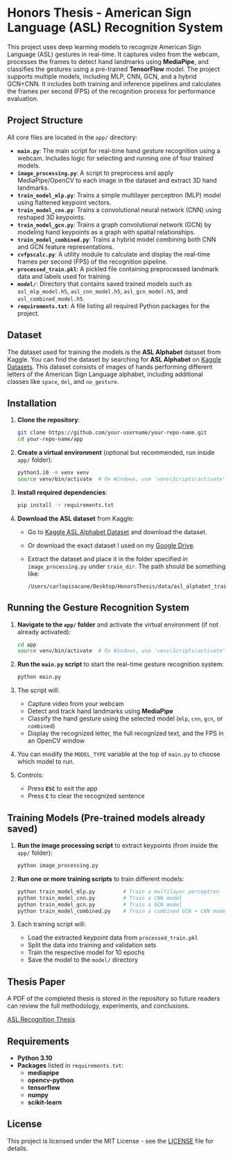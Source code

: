 # Honors Thesis - American Sign Language (ASL) Recognition System

This project uses deep learning models to recognize American Sign Language (ASL) gestures in real-time. It captures video from the webcam, processes the frames to detect hand landmarks using **MediaPipe**, and classifies the gestures using a pre-trained **TensorFlow** model. The project supports multiple models, including MLP, CNN, GCN, and a hybrid GCN+CNN. It includes both training and inference pipelines and calculates the frames per second (FPS) of the recognition process for performance evaluation.

## Project Structure

All core files are located in the `app/` directory:

- **`main.py`**: The main script for real-time hand gesture recognition using a webcam. Includes logic for selecting and running one of four trained models.
- **`image_processing.py`**: A script to preprocess and apply MediaPipe/OpenCV to each image in the dataset and extract 3D hand landmarks.
- **`train_model_mlp.py`**: Trains a simple multilayer perceptron (MLP) model using flattened keypoint vectors.
- **`train_model_cnn.py`**: Trains a convolutional neural network (CNN) using reshaped 3D keypoints.
- **`train_model_gcn.py`**: Trains a graph convolutional network (GCN) by modeling hand keypoints as a graph with spatial relationships.
- **`train_model_combined.py`**: Trains a hybrid model combining both CNN and GCN feature representations.
- **`cvfpscalc.py`**: A utility module to calculate and display the real-time frames per second (FPS) of the recognition pipeline.
- **`processed_train.pkl`**: A pickled file containing preprocessed landmark data and labels used for training.
- **`model/`**: Directory that contains saved trained models such as `asl_mlp_model.h5`, `asl_cnn_model.h5`, `asl_gcn_model.h5`, and `asl_combined_model.h5`.
- **`requirements.txt`**: A file listing all required Python packages for the project.

## Dataset

The dataset used for training the models is the **ASL Alphabet** dataset from Kaggle. You can find the dataset by searching for **ASL Alphabet** on [Kaggle Datasets](https://www.kaggle.com/). This dataset consists of images of hands performing different letters of the American Sign Language alphabet, including additional classes like `space`, `del`, and `no_gesture`.

## Installation

1. **Clone the repository**:

   ```bash
   git clone https://github.com/your-username/your-repo-name.git
   cd your-repo-name/app
   ```

2. **Create a virtual environment** (optional but recommended, run inside `app/` folder):

   ```bash
   python3.10 -m venv venv
   source venv/bin/activate  # On Windows, use 'venv\Scripts\activate'
   ```

3. **Install required dependencies**:

   ```bash
   pip install -r requirements.txt
   ```

4. **Download the ASL dataset** from Kaggle:

   - Go to [Kaggle ASL Alphabet Dataset](https://www.kaggle.com/datasets/grassknoted/asl-alphabet) and download the dataset.
   - Or download the exact dataset I used on my [Google Drive](https://drive.google.com/file/d/1c-9RYeyGUHiz363893NYKFJ1eU_TCMT_/view?usp=sharing).
   - Extract the dataset and place it in the folder specified in `image_processing.py` under `train_dir`. The path should be something like:

     ```
     /Users/carlopisacane/Desktop/HonorsThesis/data/asl_alphabet_train
     ```

## Running the Gesture Recognition System

1. **Navigate to the `app/` folder** and activate the virtual environment (if not already activated):

   ```bash
   cd app
   source venv/bin/activate  # On Windows, use 'venv\Scripts\activate'
   ```

2. **Run the `main.py` script** to start the real-time gesture recognition system:

   ```bash
   python main.py
   ```

3. The script will:
   - Capture video from your webcam
   - Detect and track hand landmarks using **MediaPipe**
   - Classify the hand gesture using the selected model (`mlp`, `cnn`, `gcn`, or `combined`)
   - Display the recognized letter, the full recognized text, and the FPS in an OpenCV window

4. You can modify the `MODEL_TYPE` variable at the top of `main.py` to choose which model to run.

5. Controls:
   - Press **`ESC`** to exit the app
   - Press **`C`** to clear the recognized sentence

## Training Models (Pre-trained models already saved)

1. **Run the image processing script** to extract keypoints (from inside the `app/` folder):

   ```bash
   python image_processing.py
   ```

2. **Run one or more training scripts** to train different models:

   ```bash
   python train_model_mlp.py         # Train a multilayer perceptron
   python train_model_cnn.py         # Train a CNN model
   python train_model_gcn.py         # Train a GCN model
   python train_model_combined.py    # Train a combined GCN + CNN model
   ```

3. Each training script will:
   - Load the extracted keypoint data from `processed_train.pkl`
   - Split the data into training and validation sets
   - Train the respective model for 10 epochs
   - Save the model to the `model/` directory

## Thesis Paper

A PDF of the completed thesis is stored in the repository so future readers can review the full methodology, experiments, and conclusions.

[ASL Recognition Thesis](paper/thesis.pdf)

## Requirements

- **Python 3.10**
- **Packages** listed in `requirements.txt`:
  - **mediapipe**
  - **opencv-python**
  - **tensorflow**
  - **numpy**
  - **scikit-learn**

## License

This project is licensed under the MIT License - see the [LICENSE](LICENSE) file for details.